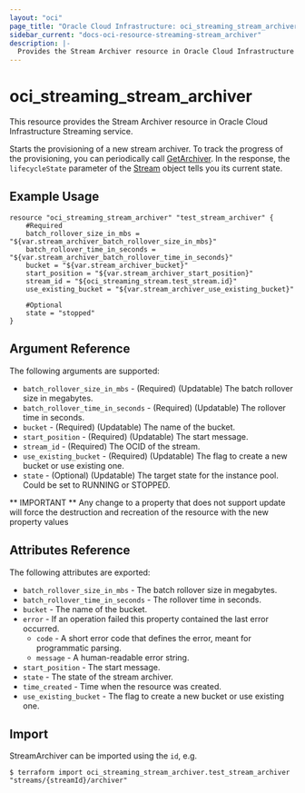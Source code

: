 ```yaml
---
layout: "oci"
page_title: "Oracle Cloud Infrastructure: oci_streaming_stream_archiver"
sidebar_current: "docs-oci-resource-streaming-stream_archiver"
description: |-
  Provides the Stream Archiver resource in Oracle Cloud Infrastructure Streaming service
---
```


# oci_streaming_stream_archiver
This resource provides the Stream Archiver resource in Oracle Cloud Infrastructure Streaming service.

Starts the provisioning of a new stream archiver.
To track the progress of the provisioning, you can periodically call [GetArchiver](https://docs.cloud.oracle.com/iaas/api/#/en/streaming/20180418/Stream/GetArchiver).
In the response, the `lifecycleState` parameter of the [Stream](https://docs.cloud.oracle.com/iaas/api/#/en/streaming/20180418/Archiver) object tells you its current state.


## Example Usage

```hcl
resource "oci_streaming_stream_archiver" "test_stream_archiver" {
	#Required
	batch_rollover_size_in_mbs = "${var.stream_archiver_batch_rollover_size_in_mbs}"
	batch_rollover_time_in_seconds = "${var.stream_archiver_batch_rollover_time_in_seconds}"
	bucket = "${var.stream_archiver_bucket}"
	start_position = "${var.stream_archiver_start_position}"
	stream_id = "${oci_streaming_stream.test_stream.id}"
	use_existing_bucket = "${var.stream_archiver_use_existing_bucket}"

	#Optional
	state = "stopped"
}
```

## Argument Reference

The following arguments are supported:

* `batch_rollover_size_in_mbs` - (Required) (Updatable) The batch rollover size in megabytes.
* `batch_rollover_time_in_seconds` - (Required) (Updatable) The rollover time in seconds.
* `bucket` - (Required) (Updatable) The name of the bucket.
* `start_position` - (Required) (Updatable) The start message.
* `stream_id` - (Required) The OCID of the stream. 
* `use_existing_bucket` - (Required) (Updatable) The flag to create a new bucket or use existing one.
* `state` - (Optional) (Updatable) The target state for the instance pool. Could be set to RUNNING or STOPPED.


** IMPORTANT **
Any change to a property that does not support update will force the destruction and recreation of the resource with the new property values

## Attributes Reference

The following attributes are exported:

* `batch_rollover_size_in_mbs` - The batch rollover size in megabytes.
* `batch_rollover_time_in_seconds` - The rollover time in seconds.
* `bucket` - The name of the bucket.
* `error` - If an operation failed this property contained the last error occurred.
	* `code` - A short error code that defines the error, meant for programmatic parsing.
	* `message` - A human-readable error string.
* `start_position` - The start message.
* `state` - The state of the stream archiver.
* `time_created` - Time when the resource was created.
* `use_existing_bucket` - The flag to create a new bucket or use existing one.

## Import

StreamArchiver can be imported using the `id`, e.g.

```
$ terraform import oci_streaming_stream_archiver.test_stream_archiver "streams/{streamId}/archiver" 
```

